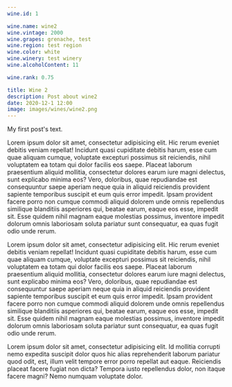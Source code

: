 ```yaml
---
wine.id: 1

wine.name: wine2
wine.vintage: 2000
wine.grapes: grenache, test
wine.region: test region
wine.color: white
wine.winery: test winery
wine.alcoholContent: 11

wine.rank: 0.75

title: Wine 2
description: Post about wine2
date: 2020-12-1 12:00
image: images/wines/wine2.png
---
```


My first post's text.

Lorem ipsum dolor sit amet, consectetur adipisicing elit. Hic rerum eveniet debitis veniam repellat! Incidunt quasi cupiditate debitis harum, esse cum quae aliquam cumque, voluptate excepturi possimus sit reiciendis, nihil voluptatem ea totam qui dolor facilis eos saepe. Placeat laborum praesentium aliquid mollitia, consectetur dolores earum iure magni delectus, sunt explicabo minima eos? Vero, doloribus, quae repudiandae est consequuntur saepe aperiam neque quia in aliquid reiciendis provident sapiente temporibus suscipit et eum quis error impedit. Ipsam provident facere porro non cumque commodi aliquid dolorem unde omnis repellendus similique blanditiis asperiores qui, beatae earum, eaque eos esse, impedit sit. Esse quidem nihil magnam eaque molestias possimus, inventore impedit dolorum omnis laboriosam soluta pariatur sunt consequatur, ea quas fugit odio unde rerum.

Lorem ipsum dolor sit amet, consectetur adipisicing elit. Hic rerum eveniet debitis veniam repellat! Incidunt quasi cupiditate debitis harum, esse cum quae aliquam cumque, voluptate excepturi possimus sit reiciendis, nihil voluptatem ea totam qui dolor facilis eos saepe. Placeat laborum praesentium aliquid mollitia, consectetur dolores earum iure magni delectus, sunt explicabo minima eos? Vero, doloribus, quae repudiandae est consequuntur saepe aperiam neque quia in aliquid reiciendis provident sapiente temporibus suscipit et eum quis error impedit. Ipsam provident facere porro non cumque commodi aliquid dolorem unde omnis repellendus similique blanditiis asperiores qui, beatae earum, eaque eos esse, impedit sit. Esse quidem nihil magnam eaque molestias possimus, inventore impedit dolorum omnis laboriosam soluta pariatur sunt consequatur, ea quas fugit odio unde rerum.

Lorem ipsum dolor sit amet, consectetur adipisicing elit. Id mollitia corrupti nemo expedita suscipit dolor quos hic alias reprehenderit laborum pariatur quod odit, est, illum velit tempore error porro repellat aut eaque. Reiciendis placeat facere fugiat non dicta? Tempora iusto repellendus dolor, non itaque facere magni? Nemo numquam voluptate dolor.

